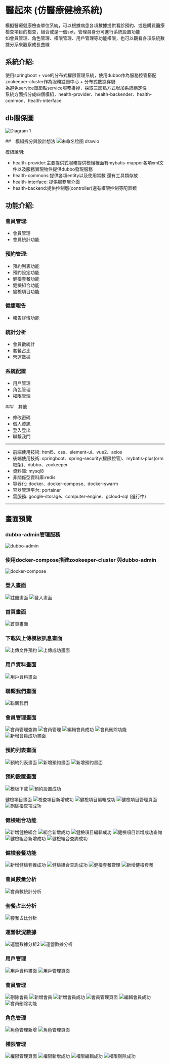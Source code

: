 # 醫起來 (仿醫療健檢系統)
模擬醫療健康檢查單位系統，可以根據病患各項數據提供看診預約、或是購買醫療檢查項目的檢查，組合或是一個set，管理員身分可進行系統設置功能<br>
如會員管理、角色管理、權限管理、用戶管理等功能權限，也可以觀看各項系統數據分系來觀察成長曲線

## 系統介紹: 
使用springboot + vue的分布式權限管理系統，使用dubbo作為服務控管搭配zookeeper-cluster作為服務註冊中心 + 分布式數據存儲 <br>
為避免service單節點service服務掛掉，採取三節點方式增加系統穩定性 <br>
系統方面拆分成四個模組，health-provider、health-backender、health-common、health-interface

## db關係圖
![Diagram 1](https://github.com/yaiiow159/Health_backendProject/assets/39752246/be410ee2-6fc4-4dea-8625-3e7df1f94d22)

##　模組拆分與設計想法
![未命名绘图 drawio](https://github.com/yaiiow159/Health_backendProject/assets/39752246/e4f79f1c-0126-45de-b7aa-c057e0b3e6c9)


模組說明:
+ health-provider:主要提供式服務提供模組裡面有mybatis-mapper各項xml文件以及服務實現物件提供dubbo發現服務 
+ health-commons:提供各項entity以及使用常數 還有工具類存放
+ health-interface: 提供服務層介面
+ health-backend:提供控制層(controller)還有權限控制等配置類

## 功能介紹: <br>
### 會員管理: <br>
- 會員管理
- 會員統計功能

### 預約管理: <br>
- 預約列表功能
- 預約設定功能
- 健檢套餐功能
- 健檢組合功能
- 健檢項目功能

### 健康報告 <br>
- 報告詳情功能

### 統計分析 <br>
- 會員數統計
- 套餐占比
- 營運數據

### 系統配置 <br>
- 用戶管理
- 角色管理
- 權限管理

###　其他　<br>
- 修改密碼
- 個人資訊
- 登入登出
- 聯繫我門

--------------------------------------------------------------------------------------------------
+ 前端使用技術: html5、css、element-ui、vue2、axios
+ 後端使用技術: springboot、spring-security(權限控管)、mybatis-plus(orm框架)、dubbo、zookeeper
+ 資料庫: mysql8
+ 非關係型資料庫:redis
+ 容器化: docker、docker-compose、docker-swarm
+ 容器管理平台: portainer
+ 雲服務: google-storage、computer-engine、gcloud-sql (進行中)

<hr>

## 畫面預覽

### dubbo-admin管理服務
![dubbo-admin](https://github.com/yaiiow159/Health_backendProject/assets/39752246/8701bfd4-40e9-4cfe-b64a-61ea4f9c4b97)

### 使用docker-compose搭建zookeeper-cluster 與dubbo-admin
![docker-compose](https://github.com/yaiiow159/Health_backendProject/assets/39752246/cd135d68-d727-42e0-b562-fd8674696c17)

### 登入畫面
![註冊畫面](https://github.com/yaiiow159/Health_backendProject/assets/39752246/25f9db4b-0049-48a9-bbcd-3b3344230104)
![登入畫面](https://github.com/yaiiow159/Health_backendProject/assets/39752246/58e31b13-8346-4516-b33c-3e0a09bd8fea)

### 首頁畫面
![首頁畫面](https://github.com/yaiiow159/Health_backendProject/assets/39752246/30abcd6b-a644-46be-966b-1aefb5ce898a)

### 下載與上傳模板訊息畫面
![上傳文件預約](https://github.com/yaiiow159/Health_backendProject/assets/39752246/140db553-588c-461d-ab15-b83f51e3123a)
![上傳成功畫面](https://github.com/yaiiow159/Health_backendProject/assets/39752246/b2ee4f49-bc0d-42b0-8a85-ccfd5b7f22c2)

### 用戶資料畫面
![用戶資料畫面](https://github.com/yaiiow159/Health_backendProject/assets/39752246/27b8422a-6141-4398-b00d-796ab36aba86)

### 聯繫我們畫面
![聯繫我們](https://github.com/yaiiow159/Health_backendProject/assets/39752246/f74aa46a-7d45-4318-9d6a-2c1c4c173416)

### 會員管理畫面
![會員管理查詢](https://github.com/yaiiow159/Health_backendProject/assets/39752246/36061e72-a096-4c0b-babe-edc460d63150)
![會員管理](https://github.com/yaiiow159/Health_backendProject/assets/39752246/cf330b15-6758-4a2e-b87f-43b002157b47)
![編輯會員成功](https://github.com/yaiiow159/Health_backendProject/assets/39752246/dac10656-24a4-421b-9200-e135da29d51f)
![會員刪除功能](https://github.com/yaiiow159/Health_backendProject/assets/39752246/c262abcd-cf70-4e39-a3db-83ccc831b6d2)
![新增會員成功畫面](https://github.com/yaiiow159/Health_backendProject/assets/39752246/a7046365-4922-4a11-9a3a-2e3fa8b468b9)

### 預約列表畫面
![預約列表畫面](https://github.com/yaiiow159/Health_backendProject/assets/39752246/97d73b77-76e6-4ace-9fcd-79b9096ea63e)
![新增預約畫面](https://github.com/yaiiow159/Health_backendProject/assets/39752246/fa848878-0b0f-4760-b500-a12a9abb4d26)
![新增預約畫面](https://github.com/yaiiow159/Health_backendProject/assets/39752246/9c2d6ad7-425e-4da8-9618-da3b8be36604)

### 預約設置畫面
![模板下載](https://github.com/yaiiow159/Health_backendProject/assets/39752246/fe187219-b76e-42d2-b719-2aab10c3656a)
![預約設置成功](https://github.com/yaiiow159/Health_backendProject/assets/39752246/5ddb70b9-be1c-4c38-ba11-1fd5d3885ffb)

健檢項目畫面
![檢查項目新增成功](https://github.com/yaiiow159/Health_backendProject/assets/39752246/e36935c8-e05d-488d-9b2a-65c43619b2b8)
![健檢項目編輯成功](https://github.com/yaiiow159/Health_backendProject/assets/39752246/9f2a66f4-dc16-41a2-acf2-0572e80a1be9)
![健檢項目管理頁面](https://github.com/yaiiow159/Health_backendProject/assets/39752246/427cafbe-f9fb-4c31-a4ce-bb023be6d542)
![刪除檢查項成功](https://github.com/yaiiow159/Health_backendProject/assets/39752246/facd0b67-0828-4fd2-bfaa-ddc5e69f20be)

### 健檢組合功能
![新增健檢組合](https://github.com/yaiiow159/Health_backendProject/assets/39752246/ac264432-3bb0-4200-919d-c6dc6f882f69)
![組合新增成功](https://github.com/yaiiow159/Health_backendProject/assets/39752246/28acbbd5-695c-46dc-9b2a-5189b3081205)
![健檢項目編輯成功](https://github.com/yaiiow159/Health_backendProject/assets/39752246/4b22de66-f6b9-46f9-8e0a-6153d1cb15ba)
![健檢項目新增成功查詢](https://github.com/yaiiow159/Health_backendProject/assets/39752246/250f950c-5e72-41dd-9682-861dc28f48c1)
![健檢組合新增成功](https://github.com/yaiiow159/Health_backendProject/assets/39752246/76d32dfc-487b-448e-a700-ff6f6532753f)
![健檢組合查詢成功](https://github.com/yaiiow159/Health_backendProject/assets/39752246/49290294-bdd6-4912-b33b-ae6bcdfb1012)

### 健檢套餐功能
![新增健檢套餐成功](https://github.com/yaiiow159/Health_backendProject/assets/39752246/8d6cde49-ee13-45c6-ac50-16056adbb795)
![健檢組合查詢成功](https://github.com/yaiiow159/Health_backendProject/assets/39752246/b04e508f-4d8c-4506-aabc-e89cad45aa35)
![健檢套餐管理](https://github.com/yaiiow159/Health_backendProject/assets/39752246/f0f7646c-1ab5-4593-8bc5-875c8ad84aee)
![新增健檢套餐](https://github.com/yaiiow159/Health_backendProject/assets/39752246/2ca54e4d-5522-4c0f-be6f-d2f38fdebec4)

### 會員數量分析
![會員數統計分析](https://github.com/yaiiow159/Health_backendProject/assets/39752246/7c9609f1-0b5c-4136-ba77-670130a6ddb5)

### 套餐占比分析
![套餐占比分析](https://github.com/yaiiow159/Health_backendProject/assets/39752246/c5f21388-3d78-46af-9c07-d9c3446eefc0)

### 運營狀況數據
![運營數據分析2](https://github.com/yaiiow159/Health_backendProject/assets/39752246/a3706a04-f124-4647-b9f5-702ce24ce5bc)
![運營數據分析](https://github.com/yaiiow159/Health_backendProject/assets/39752246/3e6c71bd-3e7d-4151-aad3-75bcadda9355)


### 用戶管理
![用戶資料畫面](https://github.com/yaiiow159/Health_backendProject/assets/39752246/90c26463-3e79-43e9-8637-3f0b9d169791)
![用戶管理頁面](https://github.com/yaiiow159/Health_backendProject/assets/39752246/ad8104bc-b618-4f9c-aa23-c3531f1b5244)

### 會員管理
![刪除會員](https://github.com/yaiiow159/Health_backendProject/assets/39752246/f7f5dcf2-7f29-46b1-9c91-b82f32c81b0b)
![新增會員](https://github.com/yaiiow159/Health_backendProject/assets/39752246/60663332-b6ac-4ca5-b49a-74342bd67397)
![新增會員成功](https://github.com/yaiiow159/Health_backendProject/assets/39752246/587d1f41-36f7-40da-8090-554d97e14997)
![會員管理頁面](https://github.com/yaiiow159/Health_backendProject/assets/39752246/f5a9dc92-7e99-492d-a1a5-98d9dc87214a)
![編輯會員成功](https://github.com/yaiiow159/Health_backendProject/assets/39752246/71132ad2-c0e5-46c4-9a47-41c64e57090e)
![會員刪除功能](https://github.com/yaiiow159/Health_backendProject/assets/39752246/ac3c1c53-e05a-4b5f-b4f0-9b55255cb8d1)

### 角色管理
![角色管理新增](https://github.com/yaiiow159/Health_backendProject/assets/39752246/fa2c9acd-dbf3-45ab-844d-3901ee0796b3)
![角色管理頁面](https://github.com/yaiiow159/Health_backendProject/assets/39752246/e8c6a481-b481-4a97-a8ab-5f97bbf824bf)

### 權限管理
![權限管理頁面](https://github.com/yaiiow159/Health_backendProject/assets/39752246/11d959aa-230a-442b-a3d4-dd5428ee003b)
![權限新增成功](https://github.com/yaiiow159/Health_backendProject/assets/39752246/448bea27-b385-4175-96ba-9b4391b2454f)
![權限編輯成功](https://github.com/yaiiow159/Health_backendProject/assets/39752246/39d830cd-f5b9-49db-8fd5-ad7aadc7f20e)
![權限刪除成功](https://github.com/yaiiow159/Health_backendProject/assets/39752246/8fab2588-cf65-4c54-9b24-b7df6a26667f)









